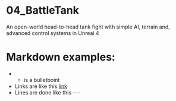 # 04_BattleTank

An open-world head-to-head tank fight with simple AI, terrain and, advanced control systems in Unreal 4

# Markdown examples:

* * is a bulletboint
* Links are like this [link](https://www.google.com)
* Lines are done like this ---
